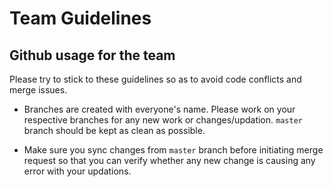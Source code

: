 # Team Guidelines

## Github usage for the team

Please try to stick to these guidelines so as to avoid code conflicts and merge issues.

- Branches are created with everyone's name. Please work on your respective branches for any new work or changes/updation. `master` branch should be kept as clean as possible.

- Make sure you sync changes from `master` branch before initiating merge request so that you can verify whether any new change is causing any error with your updations.

